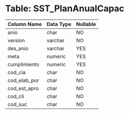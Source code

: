 # Table: SST_PlanAnualCapac

| Column Name | Data Type | Nullable |
|-------------|-----------|----------|
| anio | char | NO |
| version | varchar | NO |
| des_anio | varchar | YES |
| meta | numeric | YES |
| cumplimiento | numeric | YES |
| cod_cia | char | NO |
| cod_elab_por | char | NO |
| cod_est_apro | char | NO |
| cod_cli | char | NO |
| cod_suc | char | NO |
